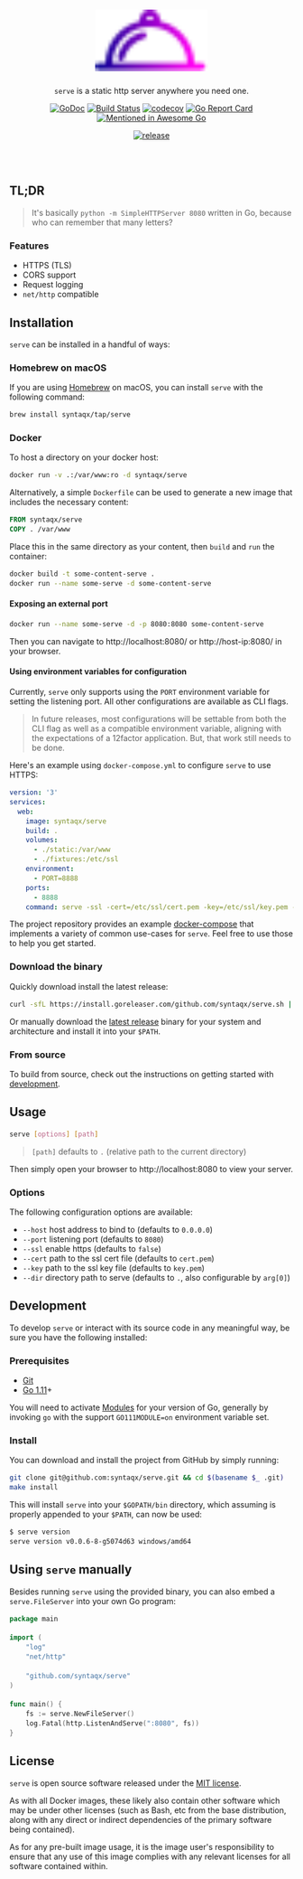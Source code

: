 <div align="center">

# <img src="docs/logo.svg" width="200">

`serve` is a static http server anywhere you need one.

[homebrew]: https://brew.sh/
[git]:      https://git-scm.com/
[golang]:   https://golang.org/
[releases]: https://github.com/syntaqx/serve/releases
[modules]:  https://github.com/golang/go/wiki/Modules

[![GoDoc](https://godoc.org/github.com/syntaqx/serve?status.svg)](https://godoc.org/github.com/syntaqx/serve)
[![Build Status](https://travis-ci.org/syntaqx/serve.svg?branch=master)](https://travis-ci.org/syntaqx/serve)
[![codecov](https://codecov.io/gh/syntaqx/serve/branch/master/graph/badge.svg)](https://codecov.io/gh/syntaqx/serve)
[![Go Report Card](https://goreportcard.com/badge/github.com/syntaqx/serve)](https://goreportcard.com/report/github.com/syntaqx/serve)
[![Mentioned in Awesome Go](https://awesome.re/mentioned-badge.svg)](https://github.com/avelino/awesome-go)

[![release](https://img.shields.io/github/release-pre/syntaqx/serve.svg)][releases]

<br><br>

</div>

## TL;DR

> It's basically `python -m SimpleHTTPServer 8080` written in Go, because who
> can remember that many letters?

### Features

* HTTPS (TLS)
* CORS support
* Request logging
* `net/http` compatible

## Installation

`serve` can be installed in a handful of ways:

### Homebrew on macOS

If you are using [Homebrew][] on macOS, you can install `serve` with the
following command:

```sh
brew install syntaqx/tap/serve
```

### Docker

To host a directory on your docker host:

```sh
docker run -v .:/var/www:ro -d syntaqx/serve
```

Alternatively, a simple `Dockerfile` can be used to generate a new image that
includes the necessary content:

```dockerfile
FROM syntaqx/serve
COPY . /var/www
```

Place this in the same directory as your content, then `build` and `run` the
container:

```sh
docker build -t some-content-serve .
docker run --name some-serve -d some-content-serve
```

#### Exposing an external port

```sh
docker run --name some-serve -d -p 8080:8080 some-content-serve
```

Then you can navigate to http://localhost:8080/ or http://host-ip:8080/ in your
browser.

#### Using environment variables for configuration

Currently, `serve` only supports using the `PORT` environment variable for
setting the listening port. All other configurations are available as CLI flags.

> In future releases, most configurations will be settable from both the CLI
> flag as well as a compatible environment variable, aligning with the
> expectations of a 12factor application. But, that work still needs to be done.

Here's an example using `docker-compose.yml` to configure `serve` to use HTTPS:

```yaml
version: '3'
services:
  web:
    image: syntaqx/serve
    build: .
    volumes:
      - ./static:/var/www
      - ./fixtures:/etc/ssl
    environment:
      - PORT=8888
    ports:
      - 8888
    command: serve -ssl -cert=/etc/ssl/cert.pem -key=/etc/ssl/key.pem -dir=/var/www
```

The project repository provides an example [docker-compose](./docker-compose.yml)
that implements a variety of common use-cases for `serve`. Feel free to use
those to help you get started.

### Download the binary

Quickly download install the latest release:

```sh
curl -sfL https://install.goreleaser.com/github.com/syntaqx/serve.sh | sh
```

Or manually download the [latest release][releases] binary for your system and
architecture and install it into your `$PATH`.

### From source

To build from source, check out the instructions on getting started with
[development](#development).

## Usage

```sh
serve [options] [path]
```

> `[path]` defaults to `.` (relative path to the current directory)

Then simply open your browser to http://localhost:8080 to view your server.

### Options

The following configuration options are available:

* `--host` host address to bind to (defaults to `0.0.0.0`)
* `--port` listening port (defaults to `8080`)
* `--ssl` enable https (defaults to `false`)
* `--cert` path to the ssl cert file (defaults to `cert.pem`)
* `--key` path to the ssl key file (defaults to `key.pem`)
* `--dir` directory path to serve (defaults to `.`, also configurable by `arg[0]`)

## Development

To develop `serve` or interact with its source code in any meaningful way, be
sure you have the following installed:

### Prerequisites

* [Git][git]
* [Go 1.11][golang]+

You will need to activate [Modules][modules] for your version of Go, generally
by invoking `go` with the support `GO111MODULE=on` environment variable set.

### Install

You can download and install the project from GitHub by simply running:

```sh
git clone git@github.com:syntaqx/serve.git && cd $(basename $_ .git)
make install
```

This will install `serve` into your `$GOPATH/bin` directory, which assuming is
properly appended to your `$PATH`, can now be used:

```sh
$ serve version
serve version v0.0.6-8-g5074d63 windows/amd64
```

## Using `serve` manually

Besides running `serve` using the provided binary, you can also embed a
`serve.FileServer` into your own Go program:

```go
package main

import (
	"log"
	"net/http"

	"github.com/syntaqx/serve"
)

func main() {
	fs := serve.NewFileServer()
	log.Fatal(http.ListenAndServe(":8080", fs))
}
```

## License

[MIT]: https://opensource.org/licenses/MIT

`serve` is open source software released under the [MIT license][MIT].

As with all Docker images, these likely also contain other software which may be
under other licenses (such as Bash, etc from the base distribution, along with
any direct or indirect dependencies of the primary software being contained).

As for any pre-built image usage, it is the image user's responsibility to
ensure that any use of this image complies with any relevant licenses for all
software contained within.
